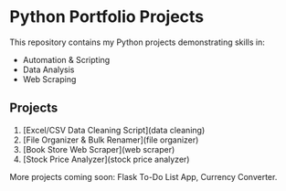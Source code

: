 # Python Portfolio Projects

This repository contains my Python projects demonstrating skills in:
- Automation & Scripting
- Data Analysis
- Web Scraping

## Projects
1. [Excel/CSV Data Cleaning Script](data cleaning)
2. [File Organizer & Bulk Renamer](file organizer)
3. [Book Store Web Scraper](web scraper)
4. [Stock Price Analyzer](stock price analyzer)

More projects coming soon: Flask To-Do List App, Currency Converter.
